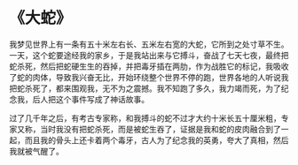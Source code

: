 # 《大蛇》

我梦见世界上有一条有五十米左右长、五米左右宽的大蛇，它所到之处寸草不生。一天，这个蛇要途经我的家乡，于是我站出来与它搏斗，奋战了七天七夜，最终把蛇杀死，然后把蛇硬生生的吞掉，并把毒牙插在两肋，作为战胜它的标记，我吸收了蛇的肉体，导致我兴奋无比，开始环绕整个世界不停的跑，世界各地的人听说我把蛇杀死了，都来围观我，无不为之震撼。我不知跑了多久，我力竭而死，为了纪念我，后人把这个事件写成了神话故事。

过了几千年之后，有考古专家称，和我搏斗的蛇不过才大约十米长五十厘米粗，专家又称，当时我没有把蛇杀死，而是被蛇生吞了，证据是我和蛇的皮肉融合到了一起，而且我的骨头上还卡着两个毒牙，古人为了纪念我的英勇，夸大了真相，然后我就被气醒了。
